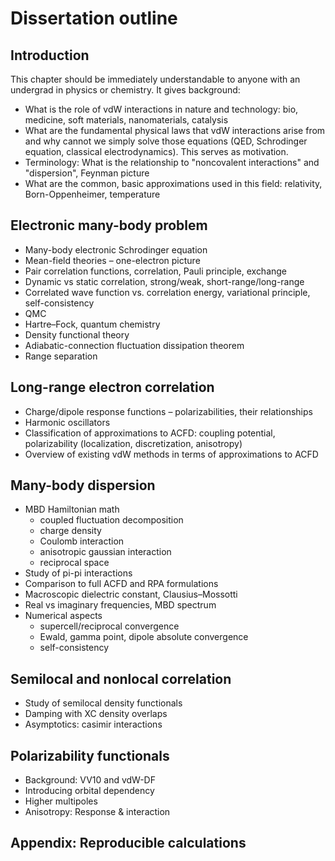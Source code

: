 # Dissertation outline

## Introduction

This chapter should be immediately understandable to anyone with an undergrad in physics or chemistry. It gives background:

-   What is the role of vdW interactions in nature and technology: bio, medicine, soft materials, nanomaterials, catalysis
-   What are the fundamental physical laws that vdW interactions arise from and why cannot we simply solve those equations (QED, Schrodinger equation, classical electrodynamics). This serves as motivation.
-   Terminology: What is the relationship to "noncovalent interactions" and "dispersion", Feynman picture
-   What are the common, basic approximations used in this field: relativity, Born-Oppenheimer, temperature

## Electronic many-body problem

-   Many-body electronic Schrodinger equation
-   Mean-field theories – one-electron picture
-   Pair correlation functions, correlation, Pauli principle, exchange
-   Dynamic vs static correlation, strong/weak, short-range/long-range
-   Correlated wave function vs. correlation energy, variational principle, self-consistency
-   QMC
-   Hartre–Fock, quantum chemistry
-   Density functional theory
-   Adiabatic-connection fluctuation dissipation theorem
-   Range separation

## Long-range electron correlation

-   Charge/dipole response functions – polarizabilities, their relationships
-   Harmonic oscillators
-   Classification of approximations to ACFD: coupling potential, polarizability (localization, discretization, anisotropy)
-   Overview of existing vdW methods in terms of approximations to ACFD

## Many-body dispersion

-   MBD Hamiltonian math
    -   coupled fluctuation decomposition
    -   charge density
    -   Coulomb interaction
    -   anisotropic gaussian interaction
    -   reciprocal space
-   Study of pi-pi interactions
-   Comparison to full ACFD and RPA formulations
-   Macroscopic dielectric constant, Clausius–Mossotti
-   Real vs imaginary frequencies, MBD spectrum
-   Numerical aspects
    -   supercell/reciprocal convergence
    -   Ewald, gamma point, dipole absolute convergence
    -   self-consistency

## Semilocal and nonlocal correlation

-   Study of semilocal density functionals
-   Damping with XC density overlaps
-   Asymptotics: casimir interactions

## Polarizability functionals

-   Background: VV10 and vdW-DF
-   Introducing orbital dependency
-   Higher multipoles
-   Anisotropy: Response & interaction

## Appendix: Reproducible calculations